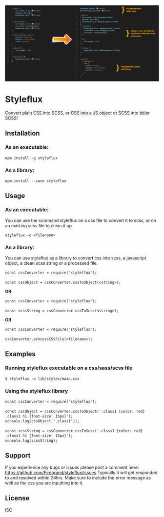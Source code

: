 ![styleflux logo](https://raw.githubusercontent.com/Firebrand/styleflux/master/logo.gif)

# Styleflux

Convert plain CSS into SCSS, or CSS into a JS object or SCSS into tidier SCSS!

## Installation

### As an executable:

```
npm install -g styleflux
```

### As a library:

```
npm install --save styleflux
```


## Usage

### As an executable:

You can use the command styleflux on a css file to convert it to scss, or on an existing scss file to clean it up

```
styleflux -o <filename>
```

### As a library:

You can use styleflux as a library to convert css into scss, a javascript object, a clean scss string or a processed file.

```
const cssConverter = require('styleflux');

const cssObject = cssConverter.cssToObject(<string>);
```

**OR**

```
const cssConverter = require('styleflux');

const scssString = cssConverter.cssToScss(<string>);
```

**OR**

```
const cssConverter = require('styleflux');

cssConverter.processCSSFile(<filename>);
```


## Examples

### Running styleflux executable on a css/sass/scss file

```
$ styleflux -o lib/styles/main.css
```

### Using the styleflux library


```
const cssConverter = require('styleflux');

const cssObject = cssConverter.cssToObject('.class1 {color: red} .class1 h1 {font-size: 15px}');
console.log(cssObject['.class1']);

const scssString = cssConverter.cssToScss('.class1 {color: red} .class1 h1 {font-size: 15px}');
console.log(scssString);
```

## Support

If you experience any bugs or issues please post a comment here:  <https://github.com/Firebrand/styleflux/issues>
Typically it will get responded to and resolved within 24hrs.
Make sure to include the error message as well as the css you are inputting into it.

## License

ISC
